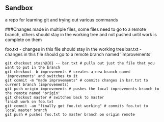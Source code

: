 Sandbox
-------

a repo for learning git and trying out various commands

###Changes made in multiple files, some files need to go to a remote branch, others should stay in the working tree and not pushed until work is complete on them

foo.txt - changes in this file should stay in the working tree
bar.txt - changes in this file should go to a remote branch named 'improvements'

```git stash # puts all files into a stash, and undoes changes in the working tree
git checkout stash@{0} -- bar.txt # pulls out just the file that you want to put in the branch
git checkout -b improvements # creates a new branch named 'improvements' and switches to it
git commit -m "made improvements" # commits changes in bar.txt to current branch (improvements)
git push origin improvements # pushes the local improvements branch to the remote named 'origin'
git checkout master # switches back to master
finish work on foo.txt
git commit -am "finally got foo.txt working" # commits foo.txt to local master branch
git push # pushes foo.txt to master branch on origin remote
```
